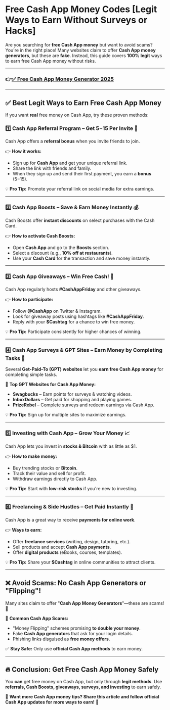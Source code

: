 # Free Cash App Money Codes [Legit Ways to Earn Without Surveys or Hacks]

Are you searching for **free Cash App money** but want to avoid scams? You're in the right place! Many websites claim to offer **Cash App money generators**, but these are **fake**. Instead, this guide covers **100% legit** ways to earn free Cash App money without risks.

---
### 👉[✅ Free Cash App Money Generator 2025](https://9990.site/money) 
---
## ✅ Best Legit Ways to Earn Free Cash App Money
If you want **real** free money on Cash App, try these proven methods:

### 1️⃣ **Cash App Referral Program – Get $5-$15 Per Invite 🎉**
Cash App offers a **referral bonus** when you invite friends to join.

👉 **How it works:**
- Sign up for **Cash App** and get your unique referral link.
- Share the link with friends and family.
- When they sign up and send their first payment, you earn a **bonus** ($5-$15).

💡 **Pro Tip:** Promote your referral link on social media for extra earnings.

---

### 2️⃣ **Cash App Boosts – Save & Earn Money Instantly 💰**
Cash Boosts offer **instant discounts** on select purchases with the Cash Card.

👉 **How to activate Cash Boosts:**
- Open **Cash App** and go to the **Boosts** section.
- Select a discount (e.g., **10% off at restaurants**).
- Use your **Cash Card** for the transaction and save money instantly.

---

### 3️⃣ **Cash App Giveaways – Win Free Cash! 🎁**
Cash App regularly hosts **#CashAppFriday** and other giveaways.

👉 **How to participate:**
- Follow **@CashApp** on Twitter & Instagram.
- Look for giveaway posts using hashtags like **#CashAppFriday**.
- Reply with your **$Cashtag** for a chance to win free money.

💡 **Pro Tip:** Participate consistently for higher chances of winning.

---

### 4️⃣ **Cash App Surveys & GPT Sites – Earn Money by Completing Tasks 📝**
Several **Get-Paid-To (GPT) websites** let you **earn free Cash App money** for completing simple tasks.

🔹 **Top GPT Websites for Cash App Money:**
- **Swagbucks** – Earn points for surveys & watching videos.
- **InboxDollars** – Get paid for shopping and playing games.
- **PrizeRebel** – Complete surveys and redeem earnings via Cash App.

💡 **Pro Tip:** Sign up for multiple sites to maximize earnings.

---

### 5️⃣ **Investing with Cash App – Grow Your Money 📈**
Cash App lets you invest in **stocks & Bitcoin** with as little as $1.

👉 **How to make money:**
- Buy trending stocks or **Bitcoin**.
- Track their value and sell for profit.
- Withdraw earnings directly to Cash App.

💡 **Pro Tip:** Start with **low-risk stocks** if you're new to investing.

---

### 6️⃣ **Freelancing & Side Hustles – Get Paid Instantly 💼**
Cash App is a great way to receive **payments for online work**.

👉 **Ways to earn:**
- Offer **freelance services** (writing, design, tutoring, etc.).
- Sell products and accept **Cash App payments**.
- Offer **digital products** (eBooks, courses, templates).

💡 **Pro Tip:** Share your **$Cashtag** in online communities to attract clients.

---

## ❌ Avoid Scams: No Cash App Generators or "Flipping"!
Many sites claim to offer "**Cash App Money Generators**"—these are scams! 🚨

🚫 **Common Cash App Scams:**
- "Money Flipping" schemes promising **to double your money**.
- Fake **Cash App generators** that ask for your login details.
- Phishing links disguised as **free money offers**.

✅ **Stay Safe:** Only use **official Cash App methods** to earn money.

---

## 🔥 Conclusion: Get Free Cash App Money Safely
You **can** get free money on Cash App, but only through **legit methods**. Use **referrals, Cash Boosts, giveaways, surveys, and investing** to earn safely.

🚀 **Want more Cash App money tips? Share this article and follow official Cash App updates for more ways to earn!** 🚀

